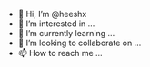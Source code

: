 - 👋 Hi, I’m @heeshx
- 👀 I’m interested in ...
- 🌱 I’m currently learning ...
- 💞️ I’m looking to collaborate on ...
- 📫 How to reach me ...

<!---
heeshx/heeshx is a ✨ special ✨ repository because its `README.md` (this file) appears on your GitHub profile.
You can click the Preview link to take a look at your changes.
--->
